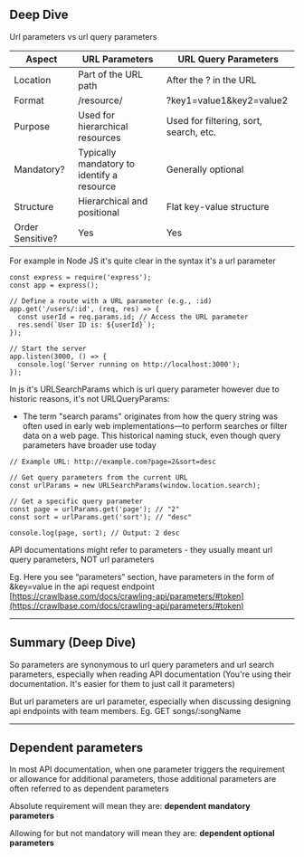 
## Deep Dive

Url parameters vs url query parameters

| Aspect           | URL Parameters                             | URL Query Parameters                   |
|------------------|--------------------------------------------|----------------------------------------|
| Location         | Part of the URL path                       | After the ? in the URL                 |
| Format           | /resource/<parameter>                      | ?key1=value1&key2=value2               |
| Purpose          | Used for hierarchical resources            | Used for filtering, sort, search, etc. |
| Mandatory?       | Typically mandatory to identify a resource | Generally optional                     |
| Structure        | Hierarchical and positional                | Flat key-value structure               |
| Order Sensitive? | Yes                                        | Yes                                    |


For example in Node JS it's quite clear in the syntax it's a url parameter
```
⁠const express = require('express');  
const app = express();  
  
// Define a route with a URL parameter (e.g., :id)  
app.get('/users/:id', (req, res) => {  
  const userId = req.params.id; // Access the URL parameter  
  res.send(`User ID is: ${userId}`);  
});  
  
// Start the server  
app.listen(3000, () => {  
  console.log('Server running on http://localhost:3000');  
});
```

In js it's URLSearchParams which is url query parameter however due to historic reasons, it's not URLQueryParams:
- The term "search params" originates from how the query string was often used in early web implementations—to perform searches or filter data on a web page. This historical naming stuck, even though query parameters have broader use today
```
// Example URL: http://example.com?page=2&sort=desc  
  
// Get query parameters from the current URL  
const urlParams = new URLSearchParams(window.location.search);  
  
// Get a specific query parameter  
const page = urlParams.get('page'); // "2"  
const sort = urlParams.get('sort'); // "desc"  
  
console.log(page, sort); // Output: 2 desc
```

API documentations might refer to parameters - they usually meant url query parameters, NOT url parameters

Eg. Here you see “parameters” section, have parameters in the form of &key=value in the api request endpoint
[https://crawlbase.com/docs/crawling-api/parameters/#token](https://crawlbase.com/docs/crawling-api/parameters/#token)

---

## Summary (Deep Dive)

So parameters are synonymous to url query parameters and url search parameters, especially when reading API documentation (You're using their documentation. It's easier for them to just call it parameters)

But url parameters are url parameter, especially when discussing designing api endpoints with team members. Eg.
GET songs/:songName


----

## Dependent parameters

In most API documentation, when one parameter triggers the requirement or allowance for additional parameters, those additional parameters are often referred to as dependent parameters  

Absolute requirement will mean they are: **dependent mandatory parameters**

Allowing for but not mandatory will mean they are: **dependent optional parameters**
